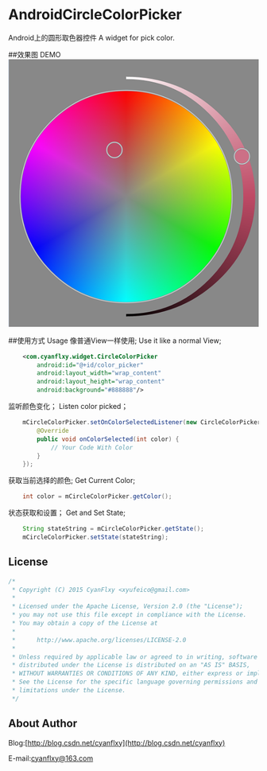 # AndroidCircleColorPicker
Android上的圆形取色器控件
A widget for pick color.

##效果图 DEMO
![Demo](Picture/ColorPickerView.png)

##使用方式 Usage
像普通View一样使用;
Use it like a normal View;

```xml
    <com.cyanflxy.widget.CircleColorPicker
        android:id="@+id/color_picker"
        android:layout_width="wrap_content"
        android:layout_height="wrap_content"
        android:background="#888888"/>

```

监听颜色变化；
Listen color picked；

```java
    mCircleColorPicker.setOnColorSelectedListener(new CircleColorPicker.OnColorSelectedListener() {
        @Override
        public void onColorSelected(int color) {
            // Your Code With Color
        }
    });
```

获取当前选择的颜色;
Get Current Color;

```java
    int color = mCircleColorPicker.getColor();
```

状态获取和设置；
Get and Set State;

```java
    String stateString = mCircleColorPicker.getState();
    mCircleColorPicker.setState(stateString);
```


## License

```java
/*
 * Copyright (C) 2015 CyanFlxy <xyufeico@gmail.com>
 *
 * Licensed under the Apache License, Version 2.0 (the "License");
 * you may not use this file except in compliance with the License.
 * You may obtain a copy of the License at
 *
 *      http://www.apache.org/licenses/LICENSE-2.0
 *
 * Unless required by applicable law or agreed to in writing, software
 * distributed under the License is distributed on an "AS IS" BASIS,
 * WITHOUT WARRANTIES OR CONDITIONS OF ANY KIND, either express or implied.
 * See the License for the specific language governing permissions and
 * limitations under the License.
 */
```

## About Author
Blog:[http://blog.csdn.net/cyanflxy](http://blog.csdn.net/cyanflxy)

E-mail:[cyanflxy@163.com](mailto:cyanflxy@163.com)

